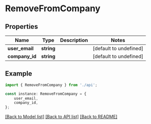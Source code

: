 # RemoveFromCompany


## Properties

Name | Type | Description | Notes
------------ | ------------- | ------------- | -------------
**user_email** | **string** |  | [default to undefined]
**company_id** | **string** |  | [default to undefined]

## Example

```typescript
import { RemoveFromCompany } from './api';

const instance: RemoveFromCompany = {
    user_email,
    company_id,
};
```

[[Back to Model list]](../README.md#documentation-for-models) [[Back to API list]](../README.md#documentation-for-api-endpoints) [[Back to README]](../README.md)
